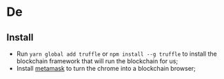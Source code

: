 # De

## Install

* Run ``yarn global add truffle`` or ``npm install --g truffle`` to install the blockchain framework that will run the blockchain for us;
* Install [metamask](https://metamask.io/) to turn the chrome into a blockchain browser;